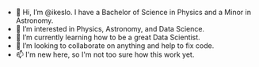 - 👋 Hi, I’m @ikeslo. I have a Bachelor of Science in Physics and a Minor in Astronomy.
- 👀 I’m interested in Physics, Astronomy, and Data Science.
- 🌱 I’m currently learning how to be a great Data Scientist.  
- 💞️ I’m looking to collaborate on anything and help to fix code.
- 📫 I'm new here, so I'm not too sure how this work yet. 

<!---
ikeslo/ikeslo is a ✨ special ✨ repository because its `README.md` (this file) appears on your GitHub profile.
You can click the Preview link to take a look at your changes.
--->
